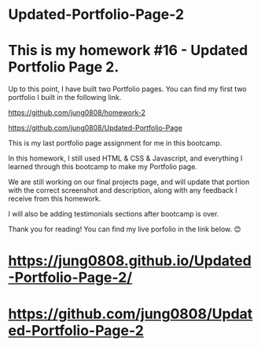 # Updated-Portfolio-Page-2

# This is my homework #16 - Updated Portfolio Page 2.

Up to this point, I have built two Portfolio pages. You can find my first two portfolio I built in the following link.

https://github.com/jung0808/homework-2

https://github.com/jung0808/Updated-Portfolio-Page

This is my last portfolio page assignment for me in this bootcamp.

In this homework, I still used HTML & CSS & Javascript, and everything I learned through this bootcamp to make my Portfolio page.

We are still working on our final projects page, and will update that portion with the correct screenshot and description, along with any feedback I receive from this homework.

I will also be adding testimonials sections after bootcamp is over.

Thank you for reading! You can find my live porfolio in the link below. 😊

# https://jung0808.github.io/Updated-Portfolio-Page-2/

# https://github.com/jung0808/Updated-Portfolio-Page-2
